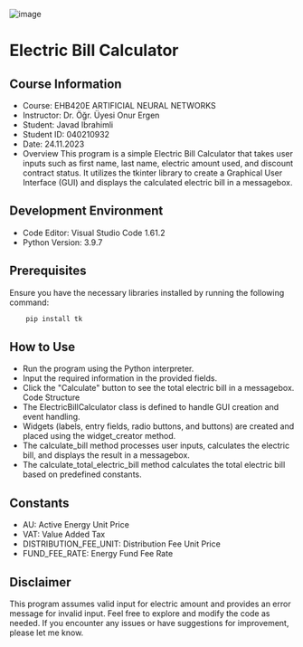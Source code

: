 ![image](https://github.com/cavadibrahimli1/ITU-homeworks./assets/76445357/a514cb08-2e59-4e34-add9-85659000e33e)


# Electric Bill Calculator
## Course Information
- Course: EHB420E ARTIFICIAL NEURAL NETWORKS
- Instructor: Dr. Öğr. Üyesi Onur Ergen
- Student: Javad Ibrahimli
- Student ID: 040210932
- Date: 24.11.2023
- Overview
This program is a simple Electric Bill Calculator that takes user inputs such as first name, last name, electric amount used, and discount contract status. It utilizes the tkinter library to create a Graphical User Interface (GUI) and displays the calculated electric bill in a messagebox.

## Development Environment
- Code Editor: Visual Studio Code 1.61.2
- Python Version: 3.9.7
## Prerequisites
Ensure you have the necessary libraries installed by running the following command:
```bash
    pip install tk

```
## How to Use
- Run the program using the Python interpreter.
- Input the required information in the provided fields.
- Click the "Calculate" button to see the total electric bill in a messagebox.
Code Structure
- The ElectricBillCalculator class is defined to handle GUI creation and event handling.
- Widgets (labels, entry fields, radio buttons, and buttons) are created and placed using the widget_creator method.
- The calculate_bill method processes user inputs, calculates the electric bill, and displays the result in a messagebox.
- The calculate_total_electric_bill method calculates the total electric bill based on predefined constants.
## Constants
- AU: Active Energy Unit Price
- VAT: Value Added Tax
- DISTRIBUTION_FEE_UNIT: Distribution Fee Unit Price
- FUND_FEE_RATE: Energy Fund Fee Rate
## Disclaimer
This program assumes valid input for electric amount and provides an error message for invalid input. Feel free to explore and modify the code as needed. If you encounter any issues or have suggestions for improvement, please let me know.
